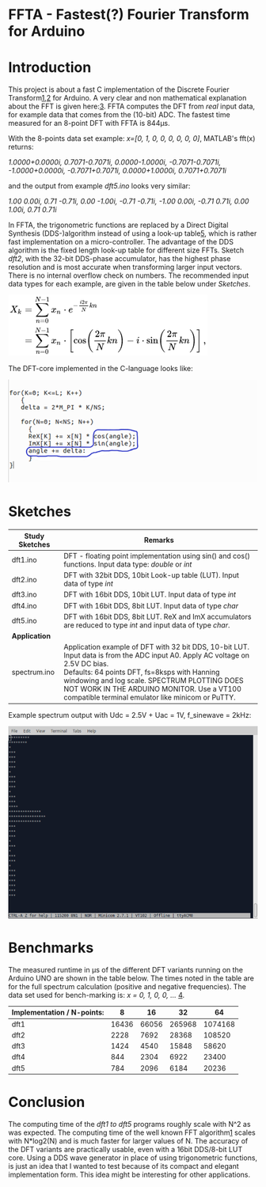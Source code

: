 # FFTA - Fastest(?) Fourier Transform for Arduino

# Introduction
This project is about a fast C implementation of the Discrete Fourier Transform[1],[2] for Arduino. A very clear and non mathematical explanation about the FFT is given here:[3]. FFTA computes the DFT from *real* input data, for example data that comes from the (10-bit) ADC. The fastest time measured for an 8-point DFT with FFTA is 844μs.

With the 8-points data set example: *x=[0, 1, 0, 0, 0, 0, 0, 0]*, MATLAB's fft(x) returns:

*1.0000+0.0000i, 0.7071-0.7071i, 0.0000-1.0000i, -0.7071-0.7071i, -1.0000+0.0000i, -0.7071+0.7071i, 0.0000+1.0000i, 0.7071+0.7071i*

and the output from example *dft5.ino* looks very similar:

*1.00  0.00i, 0.71  -0.71i, 0.00  -1.00i, -0.71  -0.71i, -1.00  0.00i, -0.71  0.71i, 0.00  1.00i, 0.71  0.71i*

In FFTA, the trigonometric functions are replaced by a Direct Digital Synthesis (DDS-)algorithm instead of using a look-up table[5], which is rather fast implementation on a micro-controller. The advantage of the DDS algorithm is the fixed length look-up table for different size FFTs. Sketch *dft2*, with the 32-bit DDS-phase accumulator, has the highest phase resolution and is most accurate when transforming larger input vectors. There is no internal overflow check on numbers. The recommended input data types for each example, are given in the table below under *Sketches*.

![DFT-formula](figures/DFT_formula.png  "DFT-formula")

The DFT-core implemented in the C-language looks like:

![DFT-loops](figures/dft-loop.png  "DFT-loops")

# Sketches
Study Sketches | Remarks 
------ | -------
dft1.ino | DFT - floating point implementation using sin() and cos() functions. Input data type: *double* or *int*
dft2.ino | DFT with 32bit DDS, 10bit Look-up table (LUT). Input data of type *int* 
dft3.ino | DFT with 16bit DDS, 10bit LUT. Input data of type *int* 
dft4.ino | DFT with 16bit DDS, 8bit LUT. Input data of type *char* 
dft5.ino | DFT with 16bit DDS, 8bit LUT. ReX and ImX accumulators are reduced to type *int* and input data of type *char*. 
 **Application** |
spectrum.ino | Application example of DFT with 32 bit DDS, 10-bit LUT. Input data is from the ADC input A0. Apply AC voltage on 2.5V DC bias.<br />Defaults: 64 points DFT, fs=8ksps with Hanning windowing and log scale. SPECTRUM PLOTTING DOES NOT WORK IN THE ARDUINO MONITOR. Use a VT100 compatible terminal emulator like minicom or PuTTY. 

Example spectrum output with Udc = 2.5V + Uac = 1V, f_sinewave = 2kHz:

![Spectrum](figures/spectrum.png  "Spectrum output")

# Benchmarks
The measured runtime in μs of the different DFT variants running on the Arduino UNO are shown in the table below. The times noted in the table are for the full spectrum calculation (positive and negative frequencies). The data set used for bench-marking is: *x = 0, 1, 0, 0, ...*  [4].

Implementation / N-points: | 8 | 16 | 32 | 64
-------------------------- | - | -- | -- | --
dft1 | 16436 | 66056 | 265968 | 1074168
dft2 | 2228 | 7692 | 28368 | 108520
dft3 | 1424 | 4540 | 15848 | 58620 
dft4 | 844 | 2304 | 6922 | 23400
dft5 | 784 | 2096 | 6184 | 20236

# Conclusion
The computing time of the *dft1 to dft5* programs roughly scale with N^2 as was expected. The computing time of the well known FFT algorithm[1] scales with N*log2(N) and is much faster for larger values of N. The accuracy of the DFT variants are practically usable, even with a 16bit DDS/8-bit LUT core.
Using a DDS wave generator in place of using trigonometric functions, is just an idea that I wanted to test because of its compact and elegant implementation form. This idea might be interesting for other applications.

[1]: https://en.wikipedia.org/wiki/Fast_Fourier_transform

[2]: http://www.fftw.org/

[3]: https://www.earlevel.com/main/2002/08/31/a-gentle-introduction-to-the-fft/

[4]: http://www.sccon.ca/sccon/fft/fft3.htm

[5]: https://www.analog.com/en/resources/analog-dialogue/articles/all-about-direct-digital-synthesis.html

